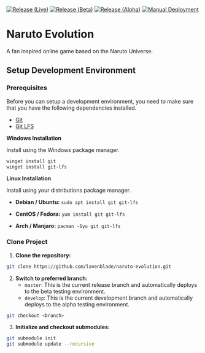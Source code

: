 [![Release (Live)](https://github.com/lavenblade/naruto-evolution/actions/workflows/release.yml/badge.svg?branch=master)](https://github.com/lavenblade/naruto-evolution/actions/workflows/release.yml)
[![Release (Beta)](https://github.com/lavenblade/naruto-evolution/actions/workflows/release-beta.yml/badge.svg?branch=master)](https://github.com/lavenblade/naruto-evolution/actions/workflows/release-beta.yml)
[![Release (Alpha)](https://github.com/lavenblade/naruto-evolution/actions/workflows/release-alpha.yml/badge.svg?branch=develop)](https://github.com/lavenblade/naruto-evolution/actions/workflows/release-alpha.yml)
[![Manual Deployment](https://github.com/lavenblade/naruto-evolution/actions/workflows/manual-deployment.yml/badge.svg)](https://github.com/lavenblade/naruto-evolution/actions/workflows/manual-deployment.yml)


# Naruto Evolution
A fan inspired online game based on the Naruto Universe.

## Setup Development Environment

### Prerequisites
Before you can setup a development environment, you need to make sure that you have the following dependencies installed.
- [Git](https://git-scm.com/)
- [Git LFS](https://git-lfs.github.com/)

**Windows Installation**

Install using the Windows package manager.

```powershell
winget install git
winget install git-lfs
```

**Linux Installation**

Install using your distributions package manager.

- **Debian / Ubuntu:**
`sudo apt install git git-lfs`

- **CentOS / Fedora:**
`yum install git git-lfs`

- **Arch / Manjaro:**
`pacman -Syu git git-lfs`

### Clone Project
1) **Clone the repository:**
```sh
git clone https://github.com/lavenblade/naruto-evolution.git
```

2) **Switch to preferred branch:**
   * `master`: This is the current release branch and automatically deploys to the beta testing environment.
   * `develop`: This is the current development branch and automatically deploys to the alpha testing environment.

```sh
git checkout <branch>
```

3) **Initialize and checkout submodules:**
```sh
git submodule init
git submodule update --recursive
```